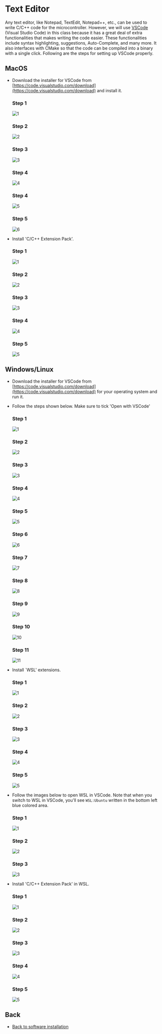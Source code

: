 # Text Editor
Any text editor, like Notepad, TextEdit, Notepad++, etc., can be used to write C/C++ code for the microcontroller. However, we will use [VSCode](https://code.visualstudio.com/) (Visual Studio Code) in this class because it has a great deal of extra functionalities that makes writing the code easier. These functionalities include syntax highlighting, suggestions, Auto-Complete, and many more. It also interfaces with CMake so that the code can be compiled into a binary with a single click. Following are the steps for setting up VSCode properly.

## MacOS
- Download the installer for VSCode from [https://code.visualstudio.com/download](https://code.visualstudio.com/download) and install it.
    ### Step 1
    ![1](./figs/mac/installVSCode/1.png)
    ### Step 2
    ![2](./figs/mac/installVSCode/2.png)
    ### Step 3
    ![3](./figs/mac/installVSCode/3.png)
    ### Step 4
    ![4](./figs/mac/installVSCode/4.png)
    ### Step 4
    ![5](./figs/mac/installVSCode/5.png)
    ### Step 5
    ![6](./figs/mac/installVSCode/6.png)
    
- Install 'C/C++ Extension Pack'.
    ### Step 1
    ![1](./figs/mac/installCppExtension/1.png)
    ### Step 2
    ![2](./figs/mac/installCppExtension/2.png)
    ### Step 3
    ![3](./figs/mac/installCppExtension/3.png)
    ### Step 4
    ![4](./figs/mac/installCppExtension/4.png)
    ### Step 5
    ![5](./figs/mac/installCppExtension/5.png)


## Windows/Linux
- Download the installer for VSCode from [https://code.visualstudio.com/download](https://code.visualstudio.com/download) for your operating system and run it.
- Follow the steps shown below. Make sure to tick 'Open with VSCode'
    ### Step 1
    ![1](./figs/windows/installVSCode/1.png)
    ### Step 2
    ![2](./figs/windows/installVSCode/2.png)
    ### Step 3
    ![3](./figs/windows/installVSCode/3.png)
    ### Step 4
    ![4](./figs/windows/installVSCode/4.png)
    ### Step 5
    ![5](./figs/windows/installVSCode/5.png)
    ### Step 6
    ![6](./figs/windows/installVSCode/6.png)
    ### Step 7
    ![7](./figs/windows/installVSCode/7.png)
    ### Step 8
    ![8](./figs/windows/installVSCode/8.png)
    ### Step 9
    ![9](./figs/windows/installVSCode/9.png)
    ### Step 10
    ![10](./figs/windows/installVSCode/10.png)
    ### Step 11
    ![11](./figs/windows/installVSCode/11.png)

- Install `WSL' extensions.
    ### Step 1
    ![1](./figs/windows/installWslExtension/1.png)
    ### Step 2
    ![2](./figs/windows/installWslExtension/2.png)
    ### Step 3
    ![3](./figs/windows/installWslExtension/3.png)
    ### Step 4
    ![4](./figs/windows/installWslExtension/4.png)
    ### Step 5
    ![5](./figs/windows/installWslExtension/5.png)
   
- Follow the images below to open WSL in VSCode. Note that when you switch to WSL in VSCode, you'll see `WSL:Ubuntu` written in the bottom left blue colored area.
    ### Step 1
    ![1](./figs/windows/openWslInVSCode/1.png)
    ### Step 2 
    ![2](./figs/windows/openWslInVSCode/2.png)
    ### Step 3
    ![3](./figs/windows/openWslInVSCode/3.png)

- Install 'C/C++ Extension Pack' in WSL.
    ### Step 1
    ![1](./figs/windows/installCppExtension/1.png)
    ### Step 2
    ![2](./figs/windows/installCppExtension/2.png)
    ### Step 3
    ![3](./figs/windows/installCppExtension/3.png)
    ### Step 4
    ![4](./figs/windows/installCppExtension/4.png)
    ### Step 5
    ![5](./figs/windows/installCppExtension/5.png)
 
## Back
- [Back to software installation](../softwareInstallation.md#next-steps)
